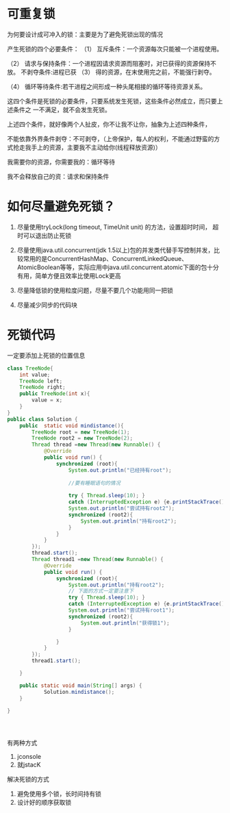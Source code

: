 # 可重复锁
为何要设计成可冲入的锁：主要是为了避免死锁出现的情况

产生死锁的四个必要条件：
（1） 互斥条件：一个资源每次只能被一个进程使用。

（2） 请求与保持条件：一个进程因请求资源而阻塞时，对已获得的资源保持不放。
不剥夺条件:进程已获
（3） 得的资源，在末使用完之前，不能强行剥夺。

（4） 循环等待条件:若干进程之间形成一种头尾相接的循环等待资源关系。

这四个条件是死锁的必要条件，只要系统发生死锁，这些条件必然成立，而只要上述条件之
一不满足，就不会发生死锁。

上述四个条件，就好像两个人扯皮，你不让我不让你，抽象为上述四种条件，

不能依靠外界条件剥夺：不可剥夺，（上帝保护，每人的权利，不能通过野蛮的方式抢走我手上的资源，主要我不主动给你(线程释放资源)）

我需要你的资源，你需要我的：循环等待

我不会释放自己的资：请求和保持条件


# 如何尽量避免死锁？

1. 尽量使用tryLock(long timeout, TimeUnit unit) 的方法，设置超时时间， 超时可以退出防止死锁

2. 尽量使用java.util.concurrent(jdk 1.5以上)包的并发类代替手写控制并发，比较常用的是ConcurrentHashMap、ConcurrentLinkedQueue、AtomicBoolean等等，实际应用中java.util.concurrent.atomic下面的包十分有用，简单方便且效率比使用Lock更高 

3. 尽量降低锁的使用粒度问题，尽量不要几个功能用同一把锁

4. 尽量减少同步的代码块



# 死锁代码

一定要添加上死锁的位置信息
```java
class TreeNode{
    int value;
    TreeNode left;
    TreeNode right;
    public TreeNode(int x){
        value = x;
    }
}
public class Solution {
    public  static void mindistance(){
        TreeNode root = new TreeNode(1);
        TreeNode root2 = new TreeNode(2);
        Thread thread =new Thread(new Runnable() {
            @Override
            public void run() {
                synchronized (root){
                    System.out.println("已经持有root");
                    
                    //要有睡眠语句的情况
                    
                    try { Thread.sleep(10); }
                    catch (InterruptedException e) {e.printStackTrace();}
                    System.out.println("尝试持有root2");
                    synchronized (root2){
                        System.out.println("持有root2");
                    }
                }
            }
        });
        thread.start();
        Thread thread1 =new Thread(new Runnable() {
            @Override
            public void run() {
                synchronized (root){
                    System.out.println("持有root2");
                    // 下面的方式一定要注意下
                    try { Thread.sleep(10); }
                    catch (InterruptedException e) {e.printStackTrace();}
                    System.out.println("尝试持有root1");
                    synchronized (root2){
                        System.out.println("获得锁1");
                    }

                }
            }
        });
        thread1.start();

    }

    public static void main(String[] args) {
            Solution.mindistance();
    }

}


 
```

有两种方式
1. jconsole
2. 就jstacK


解决死锁的方式
1. 避免使用多个锁，长时间持有锁
2. 设计好的顺序获取锁

